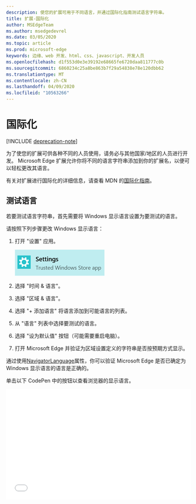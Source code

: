 ```yaml
---
description: 使您的扩展可用于不同语言，并通过国际化指南测试语言字符串。
title: 扩展-国际化
author: MSEdgeTeam
ms.author: msedgedevrel
ms.date: 03/05/2020
ms.topic: article
ms.prod: microsoft-edge
keywords: 边缘、web 开发、html、css、javascript、开发人员
ms.openlocfilehash: d1f553d0e3e39192e68665fe6720daa811777c0b
ms.sourcegitcommit: 6860234c25a8be863b7f29a54838e78e120dbb62
ms.translationtype: MT
ms.contentlocale: zh-CN
ms.lasthandoff: 04/09/2020
ms.locfileid: "10563266"
---
```

# 国际化  

[!INCLUDE [deprecation-note](../includes/deprecation-note.md)]  

为了使您的扩展可供各种不同的人员使用，请务必与其他国家/地区的人员进行开发。 Microsoft Edge 扩展允许你将不同的语言字符串添加到你的扩展名，以便可以轻松更改其语言。

有关对扩展进行国际化的详细信息，请查看 MDN 的[国际化指南](https://developer.mozilla.org/Add-ons/WebExtensions/Internationalization)。


## 测试语言

若要测试语言字符串，首先需要将 Windows 显示语言设置为要测试的语言。

请按照下列步骤更改 Windows 显示语言：

1. 打开 "设置" 应用。

   ![设置应用程序](./../media/loc-settings.png)
2. 选择 "时间 & 语言"。
3. 选择 "区域 & 语言"。
4. 选择 "+ 添加语言" 将语言添加到可能语言的列表。
5. 从 "语言" 列表中选择要测试的语言。
6. 选择 "设为默认值" 按钮（可能需要重启电脑）。
7. 打开 Microsoft Edge 并验证为区域设置定义的字符串是否按预期方式显示。

通过使用[NavigatorLanguage](https://developer.mozilla.org/docs/Web/API/NavigatorLanguage/language)属性，你可以验证 Microsoft Edge 是否已确定为 Windows 显示语言的语言是正确的。

单击以下 CodePen 中的按钮以查看浏览器的显示语言。

<iframe height='300' scrolling='no' title='获取区域设置' src='//codepen.io/MSEdgeDev/embed/VaRWwR/?height=300&theme-id=23761&default-tab=result&embed-version=2&editable=true' frameborder='no' allowtransparency='true' allowfullscreen='true' style='width: 100%;'>请参阅 <a href='https://codepen.io/MSEdgeDev/pen/VaRWwR/'> </a> CodePen 上的 "通过 MSEdgeDev （ <a href='http://codepen.io/MSEdgeDev'> @MSEdgeDev）获取区域设置" </a> <a href='http://codepen.io'> </a> 。
</iframe>

